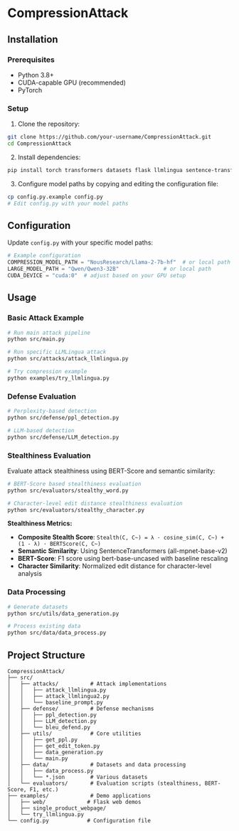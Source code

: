 # CompressionAttack

## Installation

### Prerequisites

- Python 3.8+
- CUDA-capable GPU (recommended)
- PyTorch

### Setup

1. Clone the repository:
```bash
git clone https://github.com/your-username/CompressionAttack.git
cd CompressionAttack
```

2. Install dependencies:
```bash
pip install torch transformers datasets flask llmlingua sentence-transformers bert-score python-Levenshtein
```

3. Configure model paths by copying and editing the configuration file:
```bash
cp config.py.example config.py
# Edit config.py with your model paths
```

## Configuration

Update `config.py` with your specific model paths:

```python
# Example configuration
COMPRESSION_MODEL_PATH = "NousResearch/Llama-2-7b-hf"  # or local path
LARGE_MODEL_PATH = "Qwen/Qwen3-32B"              # or local path
CUDA_DEVICE = "cuda:0"  # adjust based on your GPU setup
```

## Usage

### Basic Attack Example

```bash
# Run main attack pipeline
python src/main.py

# Run specific LLMLingua attack
python src/attacks/attack_llmlingua.py

# Try compression example
python examples/try_llmlingua.py
```

### Defense Evaluation

```bash
# Perplexity-based detection
python src/defense/ppl_detection.py

# LLM-based detection
python src/defense/LLM_detection.py
```

### Stealthiness Evaluation

Evaluate attack stealthiness using BERT-Score and semantic similarity:

```bash
# BERT-Score based stealthiness evaluation
python src/evaluators/stealthy_word.py

# Character-level edit distance stealthiness evaluation
python src/evaluators/stealthy_character.py
```

**Stealthiness Metrics:**
- **Composite Stealth Score**: `Stealth(C, C~) = λ · cosine_sim(C, C~) + (1 - λ) · BERTScore(C, C~)`
- **Semantic Similarity**: Using SentenceTransformers (all-mpnet-base-v2)
- **BERT-Score**: F1 score using bert-base-uncased with baseline rescaling
- **Character Similarity**: Normalized edit distance for character-level analysis

### Data Processing

```bash
# Generate datasets
python src/utils/data_generation.py

# Process existing data
python src/data/data_process.py
```

## Project Structure

```
CompressionAttack/
├── src/
│   ├── attacks/          # Attack implementations
│   │   ├── attack_llmlingua.py
│   │   ├── attack_llmlingua2.py
│   │   └── baseline_prompt.py
│   ├── defense/          # Defense mechanisms
│   │   ├── ppl_detection.py
│   │   ├── LLM_detection.py
│   │   └── bleu_defend.py
│   ├── utils/            # Core utilities
│   │   ├── get_ppl.py
│   │   ├── get_edit_token.py
│   │   ├── data_generation.py
│   │   └── main.py
│   ├── data/             # Datasets and data processing
│   │   ├── data_process.py
│   │   └── *.json        # Various datasets
│   └── evaluators/       # Evaluation scripts (stealthiness, BERT-Score, F1, etc.)
├── examples/             # Demo applications
│   ├── web/             # Flask web demos
│   ├── single_product_webpage/
│   └── try_llmlingua.py
└── config.py            # Configuration file
```
